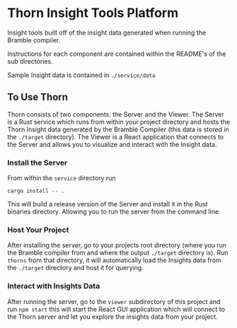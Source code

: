 # Thorn Insight Tools Platform
Insight tools built off of the insight data generated when running the Bramble compiler.

Instructions for each component are contained within the README's of the sub
directories.

Sample Insight data is contained in `./service/data`

## To Use Thorn
Thorn consists of two components: the Server and the Viewer. The Server
is a Rust service which runs from within your project directory and 
hosts the Thorn Insight data generated by the Bramble Compiler (this
data is stored in the `./target` directory). The Viewer is a React application
that connects to the Server and allows you to visualize and interact
with the Insight data.

### Install the Server
From within the `service` directory run
```
cargo install -- .
```

This will build a release version of the Server and install it in the
Rust binaries directory.  Allowing you to run the server from the command
line.

### Host Your Project
After installing the server, go to your projects root directory (where
you run the Bramble compiler from and where the output `./target` 
directory is).  Run `thorns` from that directory, it will automatically
load the Insights data from the `./target` directory and host it for
querying.

### Interact with Insights Data
After running the server, go to the `viewer` subdirectory of this project
and run `npm start` this will start the React GUI application which will
connect to the Thorn server and let you explore the insights data from
your project.